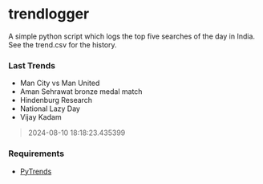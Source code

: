 # trendlogger
A simple python script which logs the top five searches of the day in India.<br>See the trend.csv for the history.<br>

<!-- Last Trends -->
### Last Trends
* Man City vs Man United
* Aman Sehrawat bronze medal match
* Hindenburg Research
* National Lazy Day
* Vijay Kadam
> 2024-08-10 18:18:23.435399

<!-- Requirements -->
### Requirements
* [PyTrends](https://github.com/dreyco676/pytrends)
